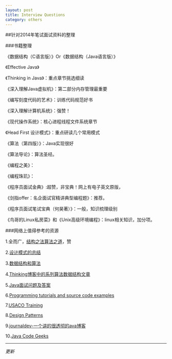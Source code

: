 ```yaml
---
layout: post
title: Interview Questions
category: others
---
```

##针对2014年笔试面试资料的整理  

###书籍整理    


《数据结构（C语言版）》Or《数据结构（Java语言版）》

《Effective Java》

《Thinking in Java》：重点章节挑选细读

《深入理解Java虚拟机》：第二部分内存管理最重要

《编写刻度代码的艺术》：训练代码规范好书

《深入理解计算机系统》：强赞！

《现代操作系统》：核心进程线程文件系统章节

《Head First 设计模式》：重点研读几个常用模式

《算法（第四版）》：Java实现很好

《算法导论》：算法圣经。

《编程之美》：

《编程珠玑》：

《程序员面试金典》:超赞，非宝典！网上有电子英文原版，

《剑指offer：名企面试官精讲典型编程题》：推荐。

《程序员面试笔试宝典（何昊著）》：一般，知识梳理级别

《鸟哥的Linux私房菜》和《Unix高级环境编程》：linux相关知识，加分项。

###网络上值得参考的资源       

1.全而广，[结构之法算法之道](http://blog.csdn.net/v_july_v)，赞


2.[设计模式的总结](http://blog.csdn.net/xtwolf008/article/details/8807006)


3.[数据结构和算法](http://www.cnblogs.com/chinazhangjie/category/263772.html)


4.[Thinking博客中的系列算法数据结构文章](http://www.ahathinking.com/archives/51.html)


5.[Java面试问题及答案](http://www.journaldev.com/java-interview-questions "java-interview-questions")

6.[Programming tutorials and source code examples](http://www.java2s.com/ "编程资源大全")

7.[USACO Training](http://www.nocow.cn/index.php/USACO_Training#Section_1.0)

8.[Design  Patterns](http://www.oodesign.com/ "Design  Patterns")

9.[journaldev-一个讲的很透彻的ava博客](http://www.journaldev.com/  )

10.[Java  Code Geeks](http://www.javacodegeeks.com/category/career/  "Career ")      

- - -
*更新*
